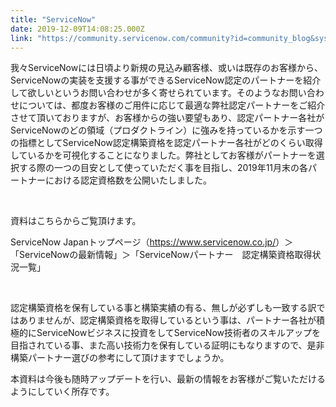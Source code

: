 ```yaml
---
title: "ServiceNow"
date: 2019-12-09T14:08:25.000Z
link: "https://community.servicenow.com/community?id=community_blog&sys_id=9205b6eedb2d44106064eeb5ca9619fe"
---
```

<p class="p1">我々<span class="s1">ServiceNow</span>には日頃より新規の見込み顧客様、或いは既存のお客様から、<span class="s1">ServiceNow</span>の実装を支援する事ができる<span class="s1">ServiceNow</span>認定のパートナーを紹介して欲しいというお問い合わせが多く寄せられています。そのようなお問い合わせについては、都度お客様のご用件に応じて最適な弊社認定パートナーをご紹介させて頂いておりますが、お客様からの強い要望もあり、認定パートナー各社が<span class="s1">ServiceNow</span>のどの領域&#xff08;プロダクトライン&#xff09;に強みを持っているかを示す一つの指標として<span class="s1">ServiceNow</span>認定構築資格を認定パートナー各社がどのくらい取得しているかを可視化することになりました。弊社としてお客様がパートナーを選択する際の一つの目安として使っていただく事を目指し、<span class="s1">2019</span>年<span class="s1">11</span>月末の各パートナーにおける認定資格数を公開いたしました。</p>
<p class="p2"> </p>
<p class="p1">資料はこちらからご覧頂けます。</p>
<p class="p3">ServiceNow Japan<span class="s2">トップページ&#xff08;<a href="https://www.servicenow.co.jp/" rel="nofollow"><span class="s3">https://www.servicenow.co.jp/</span></a>&#xff09;&#xff1e;「</span>ServiceNow<span class="s2">の最新情報」&#xff1e;「</span>ServiceNow<span class="s2">パートナー　認定構築資格取得状況一覧」</span></p>
<p class="p2"> </p>
<p class="p1">認定構築資格を保有している事と構築実績の有る、無しが必ずしも一致する訳ではありませんが、認定構築資格を取得しているという事は、パートナー各社が積極的に<span class="s1">ServiceNow</span>ビジネスに投資をして<span class="s1">ServiceNow</span>技術者のスキルアップを目指されている事、また高い技術力を保有している証明にもなりますので、是非構築パートナー選びの参考にして頂けますでしょうか。</p>
<p class="p1">本資料は今後も随時アップデートを行い、最新の情報をお客様がご覧いただけるようにしていく所存です。</p>